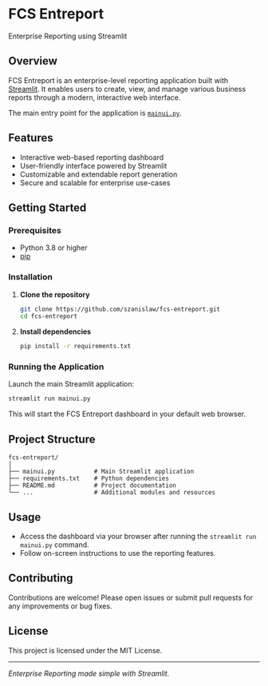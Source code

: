 # FCS Entreport

Enterprise Reporting using Streamlit

## Overview

FCS Entreport is an enterprise-level reporting application built with [Streamlit](https://streamlit.io/). It enables users to create, view, and manage various business reports through a modern, interactive web interface.

The main entry point for the application is [`mainui.py`](mainui.py).

## Features

- Interactive web-based reporting dashboard
- User-friendly interface powered by Streamlit
- Customizable and extendable report generation
- Secure and scalable for enterprise use-cases

## Getting Started

### Prerequisites

- Python 3.8 or higher
- [pip](https://pip.pypa.io/en/stable/)

### Installation

1. **Clone the repository**
   ```bash
   git clone https://github.com/szanislaw/fcs-entreport.git
   cd fcs-entreport
   ```

2. **Install dependencies**
   ```bash
   pip install -r requirements.txt
   ```

### Running the Application

Launch the main Streamlit application:

```bash
streamlit run mainui.py
```

This will start the FCS Entreport dashboard in your default web browser.

## Project Structure

```
fcs-entreport/
│
├── mainui.py           # Main Streamlit application
├── requirements.txt    # Python dependencies
├── README.md           # Project documentation
└── ...                 # Additional modules and resources
```

## Usage

- Access the dashboard via your browser after running the `streamlit run mainui.py` command.
- Follow on-screen instructions to use the reporting features.

## Contributing

Contributions are welcome! Please open issues or submit pull requests for any improvements or bug fixes.

## License

This project is licensed under the MIT License.

---

*Enterprise Reporting made simple with Streamlit.*